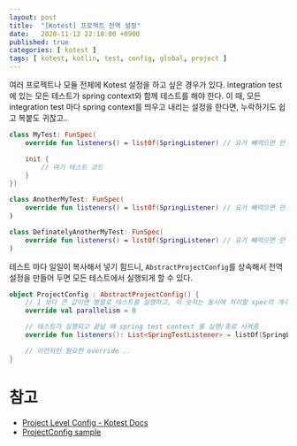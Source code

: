 ```yaml
---
layout: post
title:  "[Kotest] 프로젝트 전역 설정"
date:   2020-11-12 22:18:00 +0900
published: true
categories: [ kotest ]
tags: [ kotest, kotlin, test, config, global, project ]
---
```


여러 프로젝트나 모듈 전체에 Kotest 설정을 하고 싶은 경우가 있다. integration test에 있는 모든 테스트가 spring context와 함께 테스트를 해야 한다. 이 때, 모든 integration test 마다 spring context를 띄우고 내리는 설정을 한다면, 누락하기도 쉽고 복붙도 귀찮고..

```Kotlin
class MyTest: FunSpec(
    override fun listeners() = listOf(SpringListener) // 요거 빼먹으면 안 된다

    init {
        // 여기 테스트 코드
    }
})

class AnotherMyTest: FunSpec(
    override fun listeners() = listOf(SpringListener) // 요거 빼먹으면 안 된다
)

class DefinatelyAnotherMyTest: FunSpec(
    override fun listeners() = listOf(SpringListener) // 요거 빼먹으면 안 된다
)
```

테스트 마다 일일이 복사해서 넣기 힘드니, `AbstractProjectConfig`를 상속해서 전역 설정을 만들어 두면 모든 테스트에서 실행되게 할 수 있다.

```kotlin
object ProjectConfig : AbstractProjectConfig() {
    // 1 보다 큰 값이면 병렬로 테스트를 실행하고, 이 숫자는 동시에 처리할 spec의 개수
    override val parallelism = 8

    // 테스트가 실행되고 끝날 때 spring test context 를 실행/종료 시켜줌
    override fun listeners(): List<SpringTestListener> = listOf(SpringListener)

    // 이런저런 필요한 override ..
}
```


# 참고

- [Project Level Config - Kotest Docs](https://kotest.io/project_config/)
- [ProjectConfig sample](https://github.com/bcneng/salary-tracker-api/blob/2f301cff91f0f485b414e6c5f9f60d9dba0c20c2/src/test/kotlin/net/bcneng/salarytrackerbe/ProjectConfig.kt)
